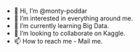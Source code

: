 - 👋 Hi, I’m @monty-poddar
- 👀 I’m interested in everything around me.
- 🌱 I’m currently learning Big Data.
- 💞️ I’m looking to collaborate on Kaggle.
- 📫 How to reach me - Mail me.

<!---
monty-poddar/monty-poddar is a ✨ special ✨ repository because its `README.md` (this file) appears on your GitHub profile.
You can click the Preview link to take a look at your changes.
--->
